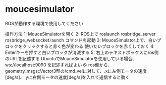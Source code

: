 # moucesimulator

ROSが動作する環境で使用してください

操作方法
1: MouceSimulatorを開く
2: ROS上で
    roslaunch rosbridge_server rosbridge_websocket.launch
   コマンドを起動
3: MouceSimulator上で、白いブロックをクリックすると赤く色が変わる
    使いたいブロックを赤くしておく
4: Enterキーを押すと白いブロックが消滅する
5: 右上のテキストボックスにros側のURLを記述する
    UbuntuでMouceSimulatorを使用している場合、
    ws://localhost:9090
    を記述すればよい
6: ros側から、geometry_msgs::Vector3型の/cmd_velに対して、.xに左側モータの速度[deg/s]、.yに右側モータの速度[deg/s]を入れて送信すると動く
